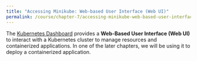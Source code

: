 ```yaml
---
title: "Accessing Minikube: Web-based User Interface (Web UI)"
permalink: /course/chapter-7/accessing-minikube-web-based-user-interface-web-ui
---
```

The [Kubernetes Dashboard](https://kubernetes.io/docs/tasks/access-application-cluster/web-ui-dashboard/) provides a **Web-Based User Interface (Web UI)** to interact with a Kubernetes cluster to manage resources and containerized applications. In one of the later chapters, we will be using it to deploy a containerized application.